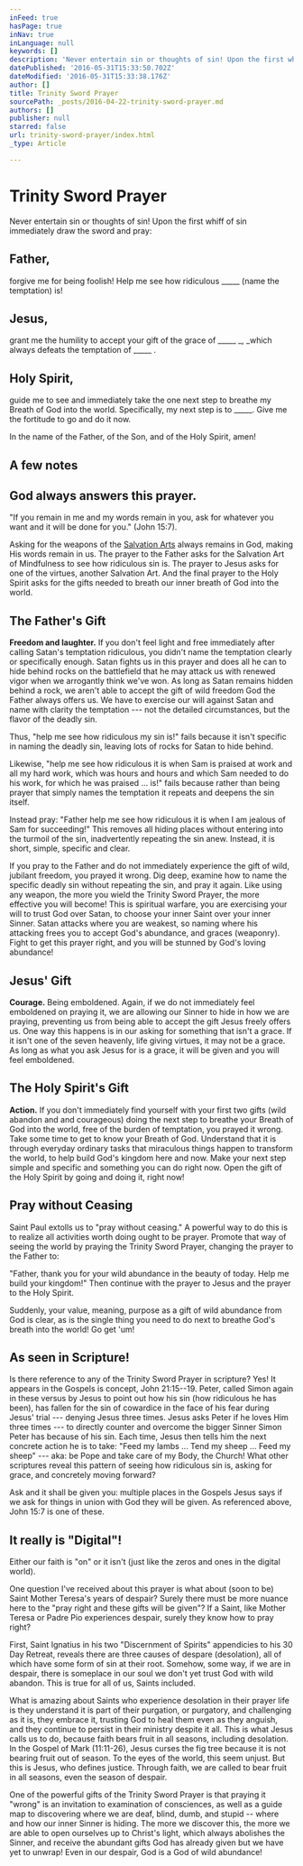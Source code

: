 ```yaml
---
inFeed: true
hasPage: true
inNav: true
inLanguage: null
keywords: []
description: 'Never entertain sin or thoughts of sin! Upon the first whiff of sin immediately draw the sword and pray:'
datePublished: '2016-05-31T15:33:50.702Z'
dateModified: '2016-05-31T15:33:38.176Z'
author: []
title: Trinity Sword Prayer
sourcePath: _posts/2016-04-22-trinity-sword-prayer.md
authors: []
publisher: null
starred: false
url: trinity-sword-prayer/index.html
_type: Article

---
```

# Trinity Sword Prayer

Never entertain sin or thoughts of sin! Upon the first whiff of sin immediately draw the sword and pray:

## Father,

forgive me for being foolish! Help me see how ridiculous \_\_\_\_\_ (name the temptation) is!

## Jesus,

grant me the humility to accept your gift of the grace of \_\_\_\_\_ _, _which always defeats the temptation of \_\_\_\_\_ . 

## Holy Spirit,

guide me to see and immediately take the one next step to breathe my Breath of God into the world. Specifically, my next step is to \_\_\_\_\_. Give me the fortitude to go and do it now.

In the name of the Father, of the Son, and of the Holy Spirit, amen!

## A few notes

## God always answers this prayer.

"If you remain in me and my words remain in you, ask for whatever you want and it will be done for you." (John 15:7).

Asking for the weapons of the [Salvation Arts][0] always remains in God, making His words remain in us. The prayer to the Father asks for the Salvation Art of Mindfulness to see how ridiculous sin is. The prayer to Jesus asks for one of the virtues, another Salvation Art. And the final prayer to the Holy Spirit asks for the gifts needed to breath our inner breath of God into the world.

## The Father's Gift

**Freedom and laughter.** If you don't feel light and free immediately after calling Satan's temptation ridiculous, you didn't name the temptation clearly or specifically enough. Satan fights us in this prayer and does all he can to hide behind rocks on the battlefield that he may attack us with renewed vigor when we arrogantly think we've won. As long as Satan remains hidden behind a rock, we aren't able to accept the gift of wild freedom God the Father always offers us. We have to exercise our will against Satan and name with clarity the temptation --- not the detailed circumstances, but the flavor of the deadly sin.

Thus, "help me see how ridiculous my sin is!" fails because it isn't specific in naming the deadly sin, leaving lots of rocks for Satan to hide behind.

Likewise, "help me see how ridiculous it is when Sam is praised at work and all my hard work, which was hours and hours and which Sam needed to do his work, for which he was praised ... is!" fails because rather than being prayer that simply names the temptation it repeats and deepens the sin itself.

Instead pray: "Father help me see how ridiculous it is when I am jealous of Sam for succeeding!" This removes all hiding places without entering into the turmoil of the sin, inadvertently repeating the sin anew. Instead, it is short, simple, specific and clear.

If you pray to the Father and do not immediately experience the gift of wild, jubilant freedom, you prayed it wrong. Dig deep, examine how to name the specific deadly sin without repeating the sin, and pray it again. Like using any weapon, the more you wield the Trinity Sword Prayer, the more effective you will become! This is spiritual warfare, you are exercising your will to trust God over Satan, to choose your inner Saint over your inner Sinner. Satan attacks where you are weakest, so naming where his attacking frees you to accept God's abundance, and graces (weaponry). Fight to get this prayer right, and you will be stunned by God's loving abundance!

## Jesus' Gift

**Courage.** Being emboldened. Again, if we do not immediately feel emboldened on praying it, we are allowing our Sinner to hide in how we are praying, preventing us from being able to accept the gift Jesus freely offers us. One way this happens is in our asking for something that isn't a grace. If it isn't one of the seven heavenly, life giving virtues, it may not be a grace. As long as what you ask Jesus for is a grace, it will be given and you will feel emboldened.

## The Holy Spirit's Gift

**Action.** If you don't immediately find yourself with your first two gifts (wild abandon and and courageous) doing the next step to breathe your Breath of God into the world, free of the burden of temptation, you prayed it wrong. Take some time to get to know your Breath of God. Understand that it is through everyday ordinary tasks that miraculous things happen to transform the world, to help build God's kingdom here and now. Make your next step simple and specific and something you can do right now. Open the gift of the Holy Spirit by going and doing it, right now!

## Pray without Ceasing

Saint Paul extolls us to "pray without ceasing." A powerful way to do this is to realize all activities worth doing ought to be prayer. Promote that way of seeing the world by praying the Trinity Sword Prayer, changing the prayer to the Father to:

"Father, thank you for your wild abundance in the beauty of today. Help me build your kingdom!" Then continue with the prayer to Jesus and the prayer to the Holy Spirit.

Suddenly, your value, meaning, purpose as a gift of wild abundance from God is clear, as is the single thing you need to do next to breathe God's breath into the world! Go get 'um!

## As seen in Scripture!

Is there reference to any of the Trinity Sword Prayer in scripture? Yes! It appears in the Gospels is concept, John 21:15--19\. Peter, called Simon again in these versus by Jesus to point out how his sin (how ridiculous he has been), has fallen for the sin of cowardice in the face of his fear during Jesus' trial --- denying Jesus three times. Jesus asks Peter if he loves Him three times --- to directly counter and overcome the bigger Sinner Simon Peter has because of his sin. Each time, Jesus then tells him the next concrete action he is to take: "Feed my lambs ... Tend my sheep ... Feed my sheep" --- aka: be Pope and take care of my Body, the Church! What other scriptures reveal this pattern of seeing how ridiculous sin is, asking for grace, and concretely moving forward?

Ask and it shall be given you: multiple places in the Gospels Jesus says if we ask for things in union with God they will be given. As referenced above, John 15:7 is one of these.

## It really is "Digital"!

Either our faith is "on" or it isn't (just like the zeros and ones in the digital world). 

One question I've received about this prayer is what about (soon to be) Saint Mother Teresa's years of despair? Surely there must be more nuance here to the "pray right and these gifts will be given"? If a Saint, like Mother Teresa or Padre Pio experiences despair, surely they know how to pray right?

First, Saint Ignatius in his two "Discernment of Spirits" appendicies to his 30 Day Retreat, reveals there are three causes of despare (desolation), all of which have some form of sin at their root. Somehow, some way, if we are in despair, there is someplace in our soul we don't yet trust God with wild abandon. This is true for all of us, Saints included.

What is amazing about Saints who experience desolation in their prayer life is they understand it is part of their purgation, or purgatory, and challenging as it is, they embrace it, trusting God to heal them even as they anguish, and they continue to persist in their ministry despite it all. This is what Jesus calls us to do, because faith bears fruit in all seasons, including desolation. In the Gospel of Mark (11:11-26), Jesus curses the fig tree because it is not bearing fruit out of season. To the eyes of the world, this seem unjust. But this is Jesus, who defines justice. Through faith, we are called to bear fruit in all seasons, even the season of despair.

One of the powerful gifts of the Trinity Sword Prayer is that praying it "wrong" is an invitation to examination of consciences, as well as a guide map to discovering where we are deaf, blind, dumb, and stupid -- where and how our inner Sinner is hiding. The more we discover this, the more we are able to open ourselves up to Christ's light, which always abolishes the Sinner, and receive the abundant gifts God has already given but we have yet to unwrap! Even in our despair, God is a God of wild abundance! 

[0]: http://ourholyconception.org/budding-branches/